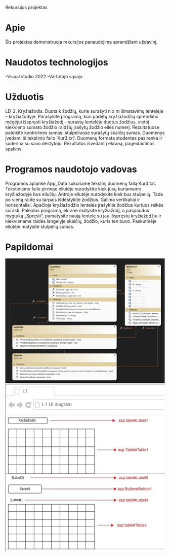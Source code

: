 Rekursijos projektas

# Apie
Šis projektas demonstruoja rekursijos panaudojimą sprendžiant uždavinį.

# Naudotos technologijos
-Visual studio 2022
-Vartotojo sąsaja

# Užduotis 
LD_2. Kryžiažodis.
Duota k žodžių, kurie surašyti n x m išmatavimų lentelėje – kryžiažodyje.
Parašykite programą, kuri padėtų kryžiažodžių sprendimo mėgėjui išspręsti kryžiažodį – surastų lentelėje duotus
žodžius, vietoj kiekvieno surasto žodžio raidžių įrašytų žodžio eilės numerį. Rezultatuose pateikite kontrolines
sumas: stulpeliuose surašytų skaičių sumas.
Duomenys įvedami iš tekstinio failo ‘Kur3.txt’. Duomenų formatą studentas pasirenka ir suderina su savo
dėstytoju. Rezultatus išvedant į ekraną, pageidautinos spalvos.

# Programos naudotojo vadovas
Programos aplanke App_Data sukuriame tekstinį duomenų failą Kur3.txt. Tekstiniame faile 
pirmoje eilutėje nurodykite kiek jūsų kuriamame kryžiažodyje bus eilučių. Antroje eilutėje nurodykite 
kiek bus stulpelių. Tada po vieną raidę su tarpais išdėstykite žodžius. Galima vertikaliai ir horizontaliai. 
Apačioje kryžiažodžio lentelės įrašykite žodžius kuriuos reikės surasti. 
Paleidus programą, ekrane matysite kryžiažodį, o paspaudus mygtuką „Spręsti“, pamatysite 
naują lentelę su jau išspręstu kryžiažodžiu ir kiekviename raidės langelyje skaičių, žodžio, kuris ten 
buvo. Paskutinėje eilutėje matysite stulpelių sumas.

# Papildomai

![Klasių diagrama](Images/ClassDiagramRecursion.png)
![Grafinės naudotojo sąsajos schema](Images/UserInterfaceDiagram.png)  
